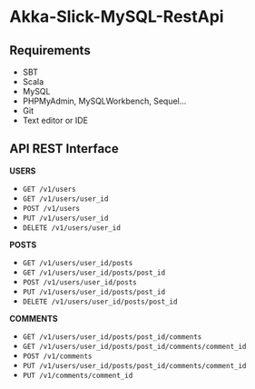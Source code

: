 # Akka-Slick-MySQL-RestApi

## Requirements

- SBT
- Scala
- MySQL
- PHPMyAdmin, MySQLWorkbench, Sequel...
- Git
- Text editor or IDE

## API REST Interface

**USERS**
- `GET /v1/users`
- `GET /v1/users/user_id`
- `POST /v1/users`
- `PUT /v1/users/user_id`
- `DELETE /v1/users/user_id`


**POSTS**
- `GET /v1/users/user_id/posts`
- `GET /v1/users/user_id/posts/post_id`
- `POST /v1/users/user_id/posts`
- `PUT /v1/users/user_id/posts/post_id`
- `DELETE /v1/users/user_id/posts/post_id`

**COMMENTS**
- `GET /v1/users/user_id/posts/post_id/comments`
- `GET /v1/users/user_id/posts/post_id/comments/comment_id`
- `POST /v1/comments`
- `PUT /v1/users/user_id/posts/post_id/comments/comment_id`
- `PUT /v1/comments/comment_id`
